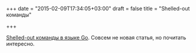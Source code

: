 +++
date = "2015-02-09T17:34:05+03:00"
draft = false
title = "Shelled-out команды"

+++

<p><a href="http://nathanleclaire.com/blog/2014/12/29/shelled-out-commands-in-golang/">Shelled-out команды в языке Go</a>. Совсем не новая статья, но почитать интересно.</p>

